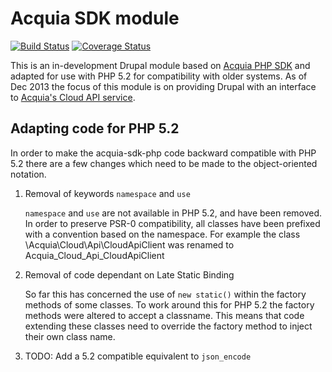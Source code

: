 Acquia SDK module
=================

[![Build Status](https://travis-ci.org/webbj74/acquia_sdk.png?branch=7.x-1.x)](https://travis-ci.org/webbj74/acquia_sdk) [![Coverage Status](https://coveralls.io/repos/webbj74/acquia_sdk/badge.png?branch=7.x-1.x)](https://coveralls.io/r/webbj74/acquia_sdk?branch=7.x-1.x)

This is an in-development Drupal module based on
[Acquia PHP SDK](https://github.com/cpliakas/acquia-sdk-php) and adapted
for use with PHP 5.2 for compatibility with older systems. As of Dec 2013
the focus of this module is on providing Drupal with an interface to
[Acquia's Cloud API service](http://cloudapi.acquia.com).

Adapting code for PHP 5.2
-------------------------
In order to make the acquia-sdk-php code backward compatible with PHP 5.2
there are a few changes which need to be made to the object-oriented notation.

1. Removal of keywords ```namespace``` and ```use```

   ```namespace``` and ```use``` are not available in PHP 5.2, and have been
   removed. In order to preserve PSR-0 compatibility, all classes have been
   prefixed with a convention based on the namespace. For example the class
   \Acquia\Cloud\Api\CloudApiClient was renamed to Acquia_Cloud_Api_CloudApiClient
1. Removal of code dependant on Late Static Binding

   So far this has concerned the use of ```new static()``` within the factory
   methods of some classes. To work around this for PHP 5.2 the factory
   methods were altered to accept a classname. This means that code
   extending these classes need to override the factory method to inject
   their own class name.

1. TODO: Add a 5.2 compatible equivalent to ```json_encode```

